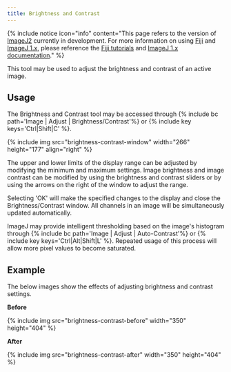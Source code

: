 ```yaml
---
title: Brightness and Contrast
---
```


{% include notice icon="info" content="This page refers to the version of [ImageJ2](/software/imagej2) currently in development. For more information on using [Fiji](/software/fiji) and [ImageJ 1.x](/software/imagej1), please reference the [Fiji tutorials](/plugin-index#tutorials) and [ImageJ 1.x documentation](/ij/docs/)." %}

This tool may be used to adjust the brightness and contrast of an active image.

## Usage

The Brightness and Contrast tool may be accessed through {% include bc path='Image | Adjust | Brightness/Contrast'%} or {% include key keys='Ctrl|Shift|C' %}.

{% include img src="brightness-contrast-window" width="266" height="177" align="right" %}

The upper and lower limits of the display range can be adjusted by modifying the minimum and maximum settings. Image brightness and image contrast can be modified by using the brightness and contrast sliders or by using the arrows on the right of the window to adjust the range.

Selecting 'OK' will make the specified changes to the display and close the Brightness/Contrast window. All channels in an image will be simultaneously updated automatically.

ImageJ may provide intelligent thresholding based on the image's histogram through {% include bc path='Image | Adjust | Auto-Contrast'%} or {% include key keys='Ctrl|Alt|Shift|L' %}. Repeated usage of this process will allow more pixel values to become saturated.

## Example

The below images show the effects of adjusting brightness and contrast settings.

**Before**

{% include img src="brightness-contrast-before" width="350" height="404" %}

**After**

{% include img src="brightness-contrast-after" width="350" height="404" %}
